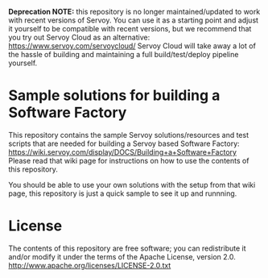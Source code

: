 **Deprecation NOTE:** this repository is no longer maintained/updated to work with recent versions of Servoy.
You can use it as a starting point and adjust it yourself to be compatible with recent versions, but we recommend that you try out Servoy Cloud as an alternative: https://www.servoy.com/servoycloud/
Servoy Cloud will take away a lot of the hassle of building and maintaining a full build/test/deploy pipeline yourself.

# Sample solutions for building a Software Factory

This repository contains the sample Servoy solutions/resources and test scripts that are needed for building a Servoy based Software Factory:  
https://wiki.servoy.com/display/DOCS/Building+a+Software+Factory  
Please read that wiki page for instructions on how to use the contents of this repository.

You should be able to use your own solutions with the setup from that wiki page, this repository is just a quick sample to see it up and runnning.

# License

The contents of this repository are free software; you can redistribute it and/or modify it under the terms of the Apache License, version 2.0.  
http://www.apache.org/licenses/LICENSE-2.0.txt
